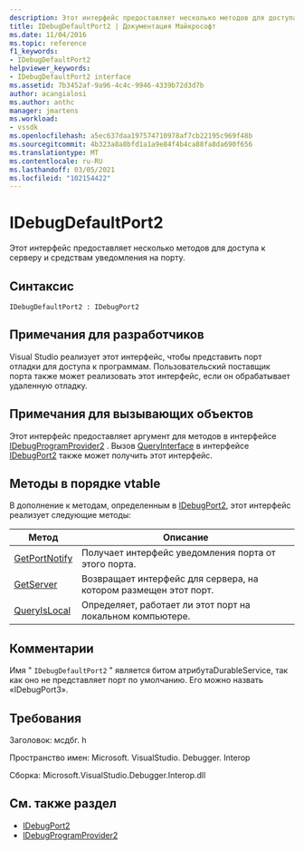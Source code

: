 ```yaml
---
description: Этот интерфейс предоставляет несколько методов для доступа к серверу и средствам уведомления на порту.
title: IDebugDefaultPort2 | Документация Майкрософт
ms.date: 11/04/2016
ms.topic: reference
f1_keywords:
- IDebugDefaultPort2
helpviewer_keywords:
- IDebugDefaultPort2 interface
ms.assetid: 7b3452af-9a96-4c4c-9946-4339b72d3d7b
author: acangialosi
ms.author: anthc
manager: jmartens
ms.workload:
- vssdk
ms.openlocfilehash: a5ec637daa197574710978af7cb22195c969f48b
ms.sourcegitcommit: 4b323a8a8bfd1a1a9e84f4b4ca88fa8da690f656
ms.translationtype: MT
ms.contentlocale: ru-RU
ms.lasthandoff: 03/05/2021
ms.locfileid: "102154422"
---
```

# <a name="idebugdefaultport2"></a>IDebugDefaultPort2
Этот интерфейс предоставляет несколько методов для доступа к серверу и средствам уведомления на порту.

## <a name="syntax"></a>Синтаксис

```
IDebugDefaultPort2 : IDebugPort2
```

## <a name="notes-for-implementers"></a>Примечания для разработчиков
 Visual Studio реализует этот интерфейс, чтобы представить порт отладки для доступа к программам. Пользовательский поставщик порта также может реализовать этот интерфейс, если он обрабатывает удаленную отладку.

## <a name="notes-for-callers"></a>Примечания для вызывающих объектов
 Этот интерфейс предоставляет аргумент для методов в интерфейсе [IDebugProgramProvider2](../../../extensibility/debugger/reference/idebugprogramprovider2.md) . Вызов [QueryInterface](/cpp/atl/queryinterface) в интерфейсе [IDebugPort2](../../../extensibility/debugger/reference/idebugport2.md) также может получить этот интерфейс.

## <a name="methods-in-vtable-order"></a>Методы в порядке vtable
 В дополнение к методам, определенным в [IDebugPort2](../../../extensibility/debugger/reference/idebugport2.md), этот интерфейс реализует следующие методы:

|Метод|Описание|
|------------|-----------------|
|[GetPortNotify](../../../extensibility/debugger/reference/idebugdefaultport2-getportnotify.md)|Получает интерфейс уведомления порта от этого порта.|
|[GetServer](../../../extensibility/debugger/reference/idebugdefaultport2-getserver.md)|Возвращает интерфейс для сервера, на котором размещен этот порт.|
|[QueryIsLocal](../../../extensibility/debugger/reference/idebugdefaultport2-queryislocal.md)|Определяет, работает ли этот порт на локальном компьютере.|

## <a name="remarks"></a>Комментарии
 Имя " `IDebugDefaultPort2` " является битом атрибутаDurableService, так как оно не представляет порт по умолчанию. Его можно назвать «IDebugPort3».

## <a name="requirements"></a>Требования
 Заголовок: мсдбг. h

 Пространство имен: Microsoft. VisualStudio. Debugger. Interop

 Сборка: Microsoft.VisualStudio.Debugger.Interop.dll

## <a name="see-also"></a>См. также раздел
- [IDebugPort2](../../../extensibility/debugger/reference/idebugport2.md)
- [IDebugProgramProvider2](../../../extensibility/debugger/reference/idebugprogramprovider2.md)
